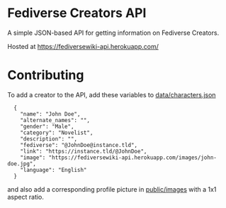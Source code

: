 # Fediverse Creators API

A simple JSON-based API for getting information on Fediverse Creators. 

Hosted at https://fediversewiki-api.herokuapp.com/


# Contributing
To add a creator to the API, add these variables to [data/characters.json](https://github.com/fediversewiki/fediversewiki-api/blob/master/data/characters.json)

```
  {
    "name": "John Doe",
    "alternate_names": "",
    "gender": "Male",
    "category": "Novelist",
    "description": "",
    "fediverse": "@JohnDoe@instance.tld",
    "link": "https://instance.tld/@JohnDoe",
    "image": "https://fediversewiki-api.herokuapp.com/images/john-doe.jpg",
    "language": "English"
  }
```
  and also add a corresponding profile picture in [public/images](https://github.com/fediversewiki/fediversewiki-api/tree/master/public/images) with a 1x1 aspect ratio.
